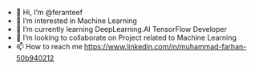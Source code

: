 - 👋 Hi, I’m @feranteef
- 👀 I’m interested in Machine Learning
- 🌱 I’m currently learning DeepLearning.AI TensorFlow Developer
- 💞️ I’m looking to collaborate on Project related to Machine Learning
- 📫 How to reach me https://www.linkedin.com/in/muhammad-farhan-50b940212

<!---
feranteef/feranteef is a ✨ special ✨ repository because its `README.md` (this file) appears on your GitHub profile.
You can click the Preview link to take a look at your changes.
--->
